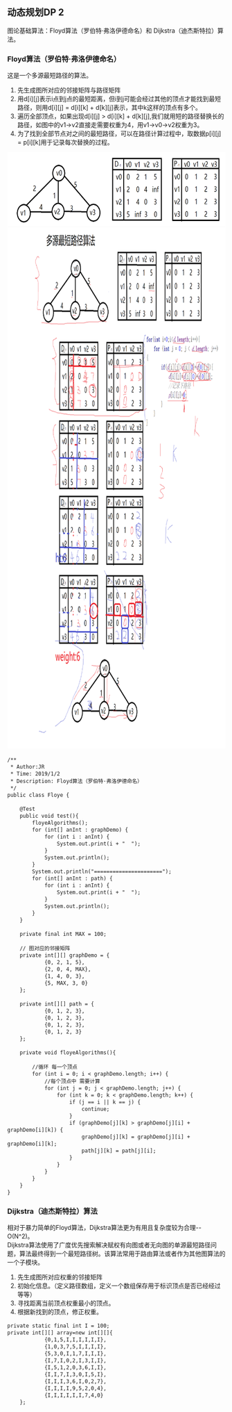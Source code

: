 ## 动态规划DP 2
图论基础算法：Floyd算法（罗伯特·弗洛伊德命名）和 Dijkstra（迪杰斯特拉）算法。

### Floyd算法（罗伯特·弗洛伊德命名）

这是一个多源最短路径的算法。
1. 先生成图所对应的邻接矩阵与路径矩阵
2. 用d[i][j]表示i点到j点的最短距离，但i到j可能会经过其他的顶点才能找到最短路径，则用d[i][j] = d[i][k] + d[k][j]表示，其中k这样的顶点有多个。
3. 遍历全部顶点，如果出现d[i][j] > d[i][k] + d[k][j],我们就用短的路径替换长的路径，如图中的v1->v2直接走需要权重为4，用v1->v0->v2权重为3。
4. 为了找到全部节点对之间的最短路径，可以在路径计算过程中，取数据p[i][j] = p[i][k]用于记录每次替换的过程。

<img src="https://raw.githubusercontent.com/Yang1793/NoteSpaces/master/%E6%95%B0%E6%8D%AE%E7%BB%93%E6%9E%84%E5%92%8C%E7%AE%97%E6%B3%95/picture/dp2_1.png" width='600' height='170' align=center/>

<img src="https://raw.githubusercontent.com/Yang1793/NoteSpaces/master/%E6%95%B0%E6%8D%AE%E7%BB%93%E6%9E%84%E5%92%8C%E7%AE%97%E6%B3%95/picture/dp2_2.png" width='600' height='1200' align=center/>

```
/**
 * Author:JR
 * Time: 2019/1/2
 * Description: Floyd算法（罗伯特·弗洛伊德命名）
 */
public class Floye {

    @Test
    public void test(){
        floyeAlgorithms();
        for (int[] anInt : graphDemo) {
            for (int i : anInt) {
                System.out.print(i + "  ");
            }
            System.out.println();
        }
        System.out.println("======================");
        for (int[] anInt : path) {
            for (int i : anInt) {
                System.out.print(i + "  ");
            }
            System.out.println();
        }
    }

    private final int MAX = 100;

    // 图对应的邻接矩阵
    private int[][] graphDemo = {
            {0, 2, 1, 5},
            {2, 0, 4, MAX},
            {1, 4, 0, 3},
            {5, MAX, 3, 0}
    };

    private int[][] path = {
            {0, 1, 2, 3},
            {0, 1, 2, 3},
            {0, 1, 2, 3},
            {0, 1, 2, 3}
    };

    private void floyeAlgorithms(){

        //循环 每一个顶点
        for (int i = 0; i < graphDemo.length; i++) {
            //每个顶点中 需要计算
            for (int j = 0; j < graphDemo.length; j++) {
                for (int k = 0; k < graphDemo.length; k++) {
                    if (j == i || k == j) {
                        continue;
                    }
                    if (graphDemo[j][k] > graphDemo[j][i] + graphDemo[i][k]) {
                        graphDemo[j][k] = graphDemo[j][i] + graphDemo[i][k];
                        path[j][k] = path[j][i];
                    }
                }
            }
        }
    }
}

```


### Dijkstra（迪杰斯特拉）算法

相对于暴力简单的Floyd算法，Dijkstra算法更为有用且复杂度较为合理--O(N^2)。</br>
Dijkstra算法使用了广度优先搜索解决赋权有向图或者无向图的单源最短路径问题，算法最终得到一个最短路径树。该算法常用于路由算法或者作为其他图算法的一个子模块。

1. 先生成图所对应权重的邻接矩阵
2. 初始化信息。（定义路径数组，定义一个数组保存用于标识顶点是否已经经过等等）
3. 寻找距离当前顶点权重最小的顶点。
4. 根据新找到的顶点，修正权重。

```
private static final int I = 100;
private int[][] array=new int[][]{
            {0,1,5,I,I,I,I,I,I},
            {1,0,3,7,5,I,I,I,I},
            {5,3,0,I,1,7,I,I,I},
            {I,7,I,0,2,I,3,I,I},
            {I,5,1,2,0,3,6,I,I},
            {I,I,7,I,3,0,I,5,I},
            {I,I,I,3,6,I,0,2,7},
            {I,I,I,I,9,5,2,0,4},
            {I,I,I,I,I,I,7,4,0}
    };
```
